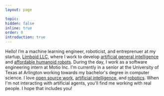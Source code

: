 ```yaml
---
layout: page

topic:
hidden: false
inline: true
order: 0
introduction: true
---
```


Hello! I’m a machine learning engineer, roboticist, and entreprenuer at my startup, [Limboid LLC](https://limboid.ai), where I work to develop [artificial general intelligence](https://limboid.ai/https://jacobfv.github.io/bio/focus-statement/) and [affordable humanoid robots](https://jacobfv.github.io/blog/the-master-plan/). During the day, I work as a software engineering intern at Motio Inc. I’m currently in a senior at the University of Texas at Arlington working towards my bachelor's degree in computer science. I love [open source work](https://github.com/JacobFV), [artificial intelligence](https://jacobfv.github.io/blog/tag/ai/), and [robotics](https://jacobfvaldez.weebly.com/engineering.html). When I'm not interacting with artificial agents, you'll find me working with real people. I hope that includes you!